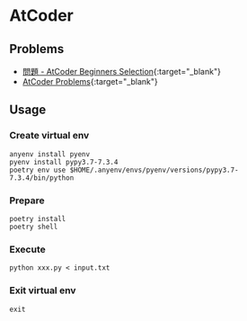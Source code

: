 # AtCoder

## Problems

- [問題 - AtCoder Beginners Selection](https://atcoder.jp/contests/abs/tasks){:target="_blank"}
- [AtCoder Problems](https://kenkoooo.com/atcoder/#/table/){:target="_blank"}

## Usage

### Create virtual env

```
anyenv install pyenv
pyenv install pypy3.7-7.3.4
poetry env use $HOME/.anyenv/envs/pyenv/versions/pypy3.7-7.3.4/bin/python
```

### Prepare

```
poetry install
poetry shell
```

### Execute

```
python xxx.py < input.txt
```

### Exit virtual env

```
exit
```
